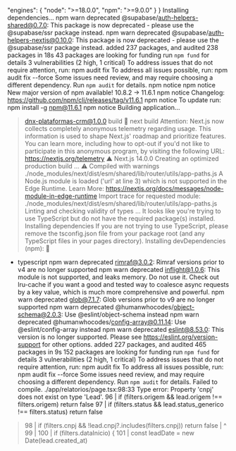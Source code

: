   "engines": {
    "node": ">=18.0.0",
    "npm": ">=9.0.0"
  }
}
Installing dependencies...
npm warn deprecated @supabase/auth-helpers-shared@0.7.0: This package is now deprecated - please use the @supabase/ssr package instead.
npm warn deprecated @supabase/auth-helpers-nextjs@0.10.0: This package is now deprecated - please use the @supabase/ssr package instead.
added 237 packages, and audited 238 packages in 18s
43 packages are looking for funding
  run `npm fund` for details
3 vulnerabilities (2 high, 1 critical)
To address issues that do not require attention, run:
  npm audit fix
To address all issues possible, run:
  npm audit fix --force
Some issues need review, and may require choosing
a different dependency.
Run `npm audit` for details.
npm notice
npm notice New major version of npm available! 10.8.2 -> 11.6.1
npm notice Changelog: https://github.com/npm/cli/releases/tag/v11.6.1
npm notice To update run: npm install -g npm@11.6.1
npm notice
Building application...
> dnx-plataformas-crm@1.0.0 build

> next build
Attention: Next.js now collects completely anonymous telemetry regarding usage.
This information is used to shape Next.js' roadmap and prioritize features.
You can learn more, including how to opt-out if you'd not like to participate in this anonymous program, by visiting the following URL:
https://nextjs.org/telemetry
   ▲ Next.js 14.0.0
   Creating an optimized production build ...
 ⚠ Compiled with warnings
./node_modules/next/dist/esm/shared/lib/router/utils/app-paths.js
A Node.js module is loaded ('url' at line 3) which is not supported in the Edge Runtime.
Learn More: https://nextjs.org/docs/messages/node-module-in-edge-runtime
Import trace for requested module:
./node_modules/next/dist/esm/shared/lib/router/utils/app-paths.js
   Linting and checking validity of types ...
It looks like you're trying to use TypeScript but do not have the required package(s) installed.
Installing dependencies
If you are not trying to use TypeScript, please remove the tsconfig.json file from your package root (and any TypeScript files in your pages directory).
Installing devDependencies (npm):

- typescript
npm warn deprecated rimraf@3.0.2: Rimraf versions prior to v4 are no longer supported
npm warn deprecated inflight@1.0.6: This module is not supported, and leaks memory. Do not use it. Check out lru-cache if you want a good and tested way to coalesce async requests by a key value, which is much more comprehensive and powerful.
npm warn deprecated glob@7.1.7: Glob versions prior to v9 are no longer supported
npm warn deprecated @humanwhocodes/object-schema@2.0.3: Use @eslint/object-schema instead
npm warn deprecated @humanwhocodes/config-array@0.11.14: Use @eslint/config-array instead
npm warn deprecated eslint@8.53.0: This version is no longer supported. Please see https://eslint.org/version-support for other options.
added 227 packages, and audited 465 packages in 9s
152 packages are looking for funding
  run `npm fund` for details
3 vulnerabilities (2 high, 1 critical)
To address issues that do not require attention, run:
  npm audit fix
To address all issues possible, run:
  npm audit fix --force
Some issues need review, and may require choosing
a different dependency.
Run `npm audit` for details.
Failed to compile.
./app/relatorios/page.tsx:98:33
Type error: Property 'cnpj' does not exist on type 'Lead'.
   96 |       if (filters.origem && lead.origem !== filters.origem) return false
   97 |       if (filters.status && lead.status_generico !== filters.status) return false
>  98 |       if (filters.cnpj && !lead.cnpj?.includes(filters.cnpj)) return false
      |                                 ^
   99 |
  100 |       if (filters.dataInicio) {
  101 |         const leadDate = new Date(lead.created_at)